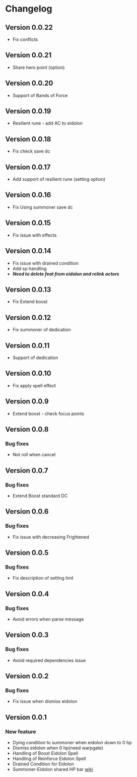 # Changelog

## Version 0.0.22
- Fix conflicts

## Version 0.0.21
- Share hero point (option)

## Version 0.0.20
- Support of Bands of Force

## Version 0.0.19
- Resilient rune - add AC to eidolon

## Version 0.0.18
- Fix check save dc

## Version 0.0.17
- Add support of resilient rune (setting option)

## Version 0.0.16
- Fix Using summoner save dc

## Version 0.0.15
- Fix issue with effects

## Version 0.0.14

- Fix issue with drained condition
- Add sp handling
- ***Need to delete feat from eidolon and relink actors*** 

## Version 0.0.13

- Fix Extend boost

## Version 0.0.12

- Fix summoner of dedication

## Version 0.0.11

- Support of dedication

## Version 0.0.10

- Fix apply spell effect

## Version 0.0.9

- Extend boost - check focus points

## Version 0.0.8

### Bug fixes
- Not roll when cancel

## Version 0.0.7

### Bug fixes
- Extend Boost standard DC

## Version 0.0.6

### Bug fixes
- Fix issue with decreasing Frightened

## Version 0.0.5

### Bug fixes
- Fix description of setting hint

## Version 0.0.4

### Bug fixes
- Avoid errors when parse message

## Version 0.0.3

### Bug fixes
- Avoid required dependencies issue

## Version 0.0.2

### Bug fixes
- Fix issue when dismiss eidolon

## Version 0.0.1

### New feature
- Dying condition to summoner when eidolon down to 0 hp
- Dismiss eidolon when 0 hp(need warpgate)
- Handling of Boost Eidolon Spell
- Handling of Reinforce Eidolon Spell
- Drained Condition for Eidolon
- Summoner-Eidolon shared HP bar [wiki](https://github.com/reyzor1991/pf2e-eidolon-helper/wiki/Eidolon%E2%80%90helper)
